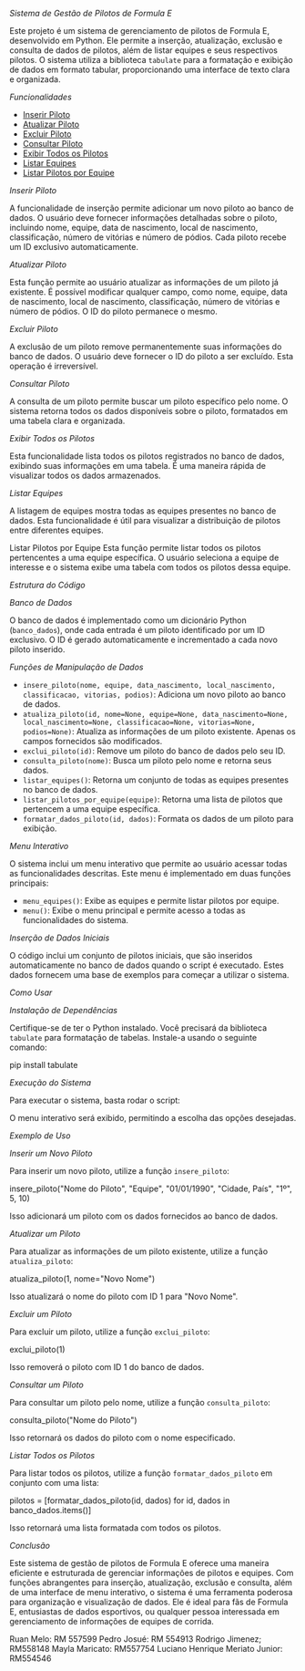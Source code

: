 *Sistema de Gestão de Pilotos de Formula E*

Este projeto é um sistema de gerenciamento de pilotos de Formula E, desenvolvido em Python. Ele permite a inserção, atualização, exclusão e consulta de dados de pilotos, além de listar equipes e seus respectivos pilotos. O sistema utiliza a biblioteca `tabulate` para a formatação e exibição de dados em formato tabular, proporcionando uma interface de texto clara e organizada.

*Funcionalidades*

- [Inserir Piloto](#inserir-piloto)
- [Atualizar Piloto](#atualizar-piloto)
- [Excluir Piloto](#excluir-piloto)
- [Consultar Piloto](#consultar-piloto)
- [Exibir Todos os Pilotos](#exibir-todos-os-pilotos)
- [Listar Equipes](#listar-equipes)
- [Listar Pilotos por Equipe](#listar-pilotos-por-equipe)

*Inserir Piloto*

A funcionalidade de inserção permite adicionar um novo piloto ao banco de dados. O usuário deve fornecer informações detalhadas sobre o piloto, incluindo nome, equipe, data de nascimento, local de nascimento, classificação, número de vitórias e número de pódios. Cada piloto recebe um ID exclusivo automaticamente.

*Atualizar Piloto*

Esta função permite ao usuário atualizar as informações de um piloto já existente. É possível modificar qualquer campo, como nome, equipe, data de nascimento, local de nascimento, classificação, número de vitórias e número de pódios. O ID do piloto permanece o mesmo.

*Excluir Piloto*

A exclusão de um piloto remove permanentemente suas informações do banco de dados. O usuário deve fornecer o ID do piloto a ser excluído. Esta operação é irreversível.

*Consultar Piloto*

A consulta de um piloto permite buscar um piloto específico pelo nome. O sistema retorna todos os dados disponíveis sobre o piloto, formatados em uma tabela clara e organizada.

*Exibir Todos os Pilotos*

Esta funcionalidade lista todos os pilotos registrados no banco de dados, exibindo suas informações em uma tabela. É uma maneira rápida de visualizar todos os dados armazenados.

*Listar Equipes*

A listagem de equipes mostra todas as equipes presentes no banco de dados. Esta funcionalidade é útil para visualizar a distribuição de pilotos entre diferentes equipes.

Listar Pilotos por Equipe
Esta função permite listar todos os pilotos pertencentes a uma equipe específica. O usuário seleciona a equipe de interesse e o sistema exibe uma tabela com todos os pilotos dessa equipe.

*Estrutura do Código*



*Banco de Dados*

O banco de dados é implementado como um dicionário Python (`banco_dados`), onde cada entrada é um piloto identificado por um ID exclusivo. O ID é gerado automaticamente e incrementado a cada novo piloto inserido.

*Funções de Manipulação de Dados*

- `insere_piloto(nome, equipe, data_nascimento, local_nascimento, classificacao, vitorias, podios)`: Adiciona um novo piloto ao banco de dados.
- `atualiza_piloto(id, nome=None, equipe=None, data_nascimento=None, local_nascimento=None, classificacao=None, vitorias=None, podios=None)`: Atualiza as informações de um piloto existente. Apenas os campos fornecidos são modificados.
- `exclui_piloto(id)`: Remove um piloto do banco de dados pelo seu ID.
- `consulta_piloto(nome)`: Busca um piloto pelo nome e retorna seus dados.
- `listar_equipes()`: Retorna um conjunto de todas as equipes presentes no banco de dados.
- `listar_pilotos_por_equipe(equipe)`: Retorna uma lista de pilotos que pertencem a uma equipe específica.
- `formatar_dados_piloto(id, dados)`: Formata os dados de um piloto para exibição.

*Menu Interativo*

O sistema inclui um menu interativo que permite ao usuário acessar todas as funcionalidades descritas. Este menu é implementado em duas funções principais:
- `menu_equipes()`: Exibe as equipes e permite listar pilotos por equipe.
- `menu()`: Exibe o menu principal e permite acesso a todas as funcionalidades do sistema.

*Inserção de Dados Iniciais*

O código inclui um conjunto de pilotos iniciais, que são inseridos automaticamente no banco de dados quando o script é executado. Estes dados fornecem uma base de exemplos para começar a utilizar o sistema.

*Como Usar*

*Instalação de Dependências*

Certifique-se de ter o Python instalado. Você precisará da biblioteca `tabulate` para formatação de tabelas. Instale-a usando o seguinte comando:

pip install tabulate

*Execução do Sistema*

Para executar o sistema, basta rodar o script:

O menu interativo será exibido, permitindo a escolha das opções desejadas.

*Exemplo de Uso*

*Inserir um Novo Piloto*

Para inserir um novo piloto, utilize a função `insere_piloto`:

insere_piloto("Nome do Piloto", "Equipe", "01/01/1990", "Cidade, País", "1º", 5, 10)

Isso adicionará um piloto com os dados fornecidos ao banco de dados.

*Atualizar um Piloto*

Para atualizar as informações de um piloto existente, utilize a função `atualiza_piloto`:

atualiza_piloto(1, nome="Novo Nome")

Isso atualizará o nome do piloto com ID 1 para "Novo Nome".

*Excluir um Piloto*

Para excluir um piloto, utilize a função `exclui_piloto`:

exclui_piloto(1)

Isso removerá o piloto com ID 1 do banco de dados.

*Consultar um Piloto*

Para consultar um piloto pelo nome, utilize a função `consulta_piloto`:


consulta_piloto("Nome do Piloto")

Isso retornará os dados do piloto com o nome especificado.

*Listar Todos os Pilotos*

Para listar todos os pilotos, utilize a função `formatar_dados_piloto` em conjunto com uma lista:

pilotos = [formatar_dados_piloto(id, dados) for id, dados in banco_dados.items()]

Isso retornará uma lista formatada com todos os pilotos.

*Conclusão*

Este sistema de gestão de pilotos de Formula E oferece uma maneira eficiente e estruturada de gerenciar informações de pilotos e equipes. Com funções abrangentes para inserção, atualização, exclusão e consulta, além de uma interface de menu interativo, o sistema é uma ferramenta poderosa para organização e visualização de dados. Ele é ideal para fãs de Formula E, entusiastas de dados esportivos, ou qualquer pessoa interessada em gerenciamento de informações de equipes de corrida.


Ruan Melo: RM 557599
Pedro Josué: RM 554913
Rodrigo Jimenez; RM558148
Mayla Maricato: RM557754
Luciano Henrique Meriato Junior: RM554546

